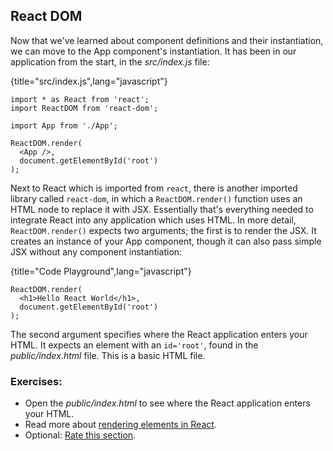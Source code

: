 ## React DOM

Now that we've learned about component definitions and their instantiation, we can move to the App component's instantiation. It has been in our application from the start, in the *src/index.js* file:

{title="src/index.js",lang="javascript"}
~~~~~~~
import * as React from 'react';
import ReactDOM from 'react-dom';

import App from './App';

ReactDOM.render(
  <App />,
  document.getElementById('root')
);
~~~~~~~

Next to React which is imported from `react`, there is another imported library called `react-dom`, in which a `ReactDOM.render()` function uses an HTML node to replace it with JSX. Essentially that's everything needed to integrate React into any application which uses HTML. In more detail, `ReactDOM.render()` expects two arguments; the first is to render the JSX. It creates an instance of your App component, though it can also pass simple JSX without any component instantiation:

{title="Code Playground",lang="javascript"}
~~~~~~~
ReactDOM.render(
  <h1>Hello React World</h1>,
  document.getElementById('root')
);
~~~~~~~

The second argument specifies where the React application enters your HTML. It expects an element with an `id='root'`, found in the *public/index.html* file. This is a basic HTML file.

### Exercises:

* Open the *public/index.html* to see where the React application enters your HTML.
* Read more about [rendering elements in React](https://bit.ly/3aUySgP).
* Optional: [Rate this section](https://forms.gle/zSqHUhmsuQ35vqoj9).